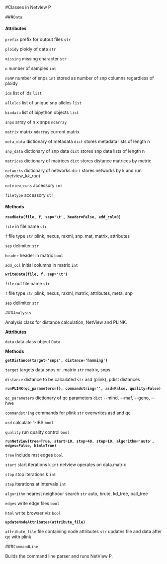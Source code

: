 #Classes in Netview P

###`Data`


#### Attributes

`prefix`    prefix for output files       `str`

`ploidy`    ploidy of data                `str`

`missing`   missing character             `str`

`n`         number of samples             `int`

`nSNP`      number of snps                `int`         stored as number of snp columns regardless of ploidy

`ids`       list of ids                   `list`

`alleles`   list of unique snp alleles    `list`

`biodata`   list of bipython objects      `list`

`snps`      array of n x snps             `ndarray`

`matrix`    matrix                        `ndarray`     current matrix

`meta_data` dictionary of metadata        `dict`        stores metadata lists of length n

`snp_data`  dictionary of snp data        `dict`        stores snp data lists of length n

`matrices`  dictionary of matrices        `dict`        stores distance matrices by metric

`networks`  dictionary of networks        `dict`        stores networks by k and run (netview_k*k*_*run*)

`netview_runs`            accessory       `int`

`filetype`                accessory       `str`

#### Methods

**`readData(file, f, sep='\t', header=False, add_col=0)`**

`file`      in file name                `str`

`f`         file type                   `str`           plink, nexus, raxml, snp_mat, matrix, attributes

`sep`       delimiter                   `str`

`header`    header in matrix            `bool`

`add_col`   initial columns in matrix   `int`


**`writeData(file, f, sep='\t')`**

`file`      out file name                 `str`

`f`         file type                     `str`         plink, nexus, raxml, matrix, attributes, meta, snp

`sep`       delimiter                     `str`

###`Analysis`

Analysis class for distance calculation, NetView and PLINK.

**Attributes**

`data`      data class object             `Data`

**Methods**

**`getDistance(target='snps', distance='hamming')`**

`target`    targets data.snps or .matrix  `str`         matrix, snps

`distance`  distance to be calculated     `str`         asd (plink), pdist distances

**`runPLINK(qc_parameters={}, commandstring='', asd=False, quality=False)`**

`qc_parameters`  dictionary of qc parameters  `dict`    --mind, --maf, --geno, --hwe

`commandstring`  commands for plink           `str`     overwrites asd and qc

`asd`            calculate 1-IBS              `bool`    

`quality`        run  quality control         `bool`

**`runNetView(tree=True, start=10, stop=40, step=10, algorithm='auto', edges=False, html=True)`**

`tree`           include mst edges            `bool`

`start`          start iterations k           `int`     netview operates on data.matrix

`stop`           stop iterations k            `int`

`step`           iterations at intervals      `int`

`algorithm`      nearest neighbour search     `str`     auto, brute, kd_tree, ball_tree

`edges`          write edge files             `bool`

`html`           write browser viz            `bool`

**`updateNodeAttributes(attribute_file)`**

`attribute_file`  file containing node attributes `str`   updates file and data after qc with plink

###`CommandLine`

Builds the command line parser and runs NetView P.
